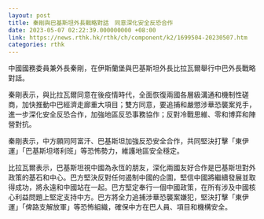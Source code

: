 ```yaml
---
layout: post
title: 秦剛與巴基斯坦外長戰略對話　同意深化安全反恐合作
date: 2023-05-07 02:22:39.000000000 +08:00
link: https://news.rthk.hk/rthk/ch/component/k2/1699504-20230507.htm
categories: rthk
---
```


中國國務委員兼外長秦剛，在伊斯蘭堡與巴基斯坦外長比拉瓦爾舉行中巴外長戰略對話。

秦剛表示，與比拉瓦爾同意在後疫情時代，全面恢復兩國各層級溝通和機制性磋商，加快推動中巴經濟走廊重大項目；雙方同意，要追捕和嚴懲涉華恐襲案兇手，進一步深化安全反恐合作，加強地區反恐事務協作；反對冷戰思維、零和博弈和陣營對抗。

秦剛表示，中方願同阿富汗、巴基斯坦加強反恐安全合作，共同堅決打擊「東伊運」「巴基斯坦塔利班」等恐怖勢力，維護地區安全穩定。

比拉瓦爾表示，巴基斯坦視中國為永恆的朋友，深化兩國友好合作是巴基斯坦對外政策的基石和中心。巴方堅決反對任何遏制中國的企圖，堅信中國將繼續發展並取得成功，將永遠和中國站在一起。巴方堅定奉行一個中國政策，在所有涉及中國核心利益問題上堅定支持中方。巴方將全力追捕涉華恐襲案嫌犯，堅決打擊「東伊運」「俾路支解放軍」等恐怖組織，確保中方在巴人員、項目和機構安全。
